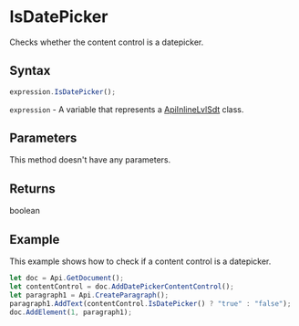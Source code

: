 # IsDatePicker

Checks whether the content control is a datepicker.

## Syntax

```javascript
expression.IsDatePicker();
```

`expression` - A variable that represents a [ApiInlineLvlSdt](../ApiInlineLvlSdt.md) class.

## Parameters

This method doesn't have any parameters.

## Returns

boolean

## Example

This example shows how to check if a content control is a datepicker.

```javascript editor-docx
let doc = Api.GetDocument();
let contentControl = doc.AddDatePickerContentControl();
let paragraph1 = Api.CreateParagraph();
paragraph1.AddText(contentControl.IsDatePicker() ? "true" : "false");
doc.AddElement(1, paragraph1);
```
